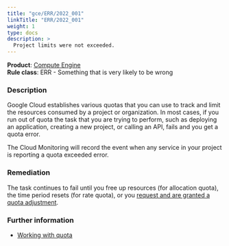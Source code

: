 ```yaml
---
title: "gce/ERR/2022_001"
linkTitle: "ERR/2022_001"
weight: 1
type: docs
description: >
  Project limits were not exceeded.
---
```


**Product**: [Compute Engine](https://cloud.google.com/compute)\
**Rule class**: ERR - Something that is very likely to be wrong

### Description

Google Cloud establishes various quotas that you can use to track and limit
the resources consumed by a project or organization. In most cases, if you run
out of quota the task that you are trying to perform, such as deploying an
application, creating a new project, or calling an API, fails and you get a
quota error.

The Cloud Monitoring will record the event when any service in your project is
reporting a quota exceeded error.

### Remediation

The task continues to fail until you free up resources (for allocation quota),
the time period resets (for rate quota), or you
[request and are granted a quota adjustment](https://cloud.google.com/docs/quotas/overview#about_increase_requests).

### Further information

- [Working with quota](https://cloud.google.com/docs/quota)
